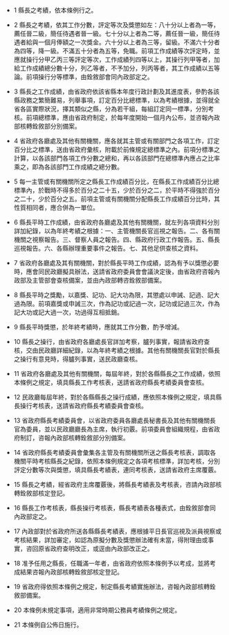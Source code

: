 * 1 縣長之考績，依本條例行之。

* 2 縣長之考績，依其工作分數，評定等次及獎懲如左：八十分以上者為一等，薦任晉二級，簡任待遇者晉一級。七十分以上者為二等，薦任晉一級，簡任待遇者給與一個月俸額之一次獎金。六十分以上者為三等，留級。不滿六十分者為四等，降一級。不滿五十分者為五等，免職。前項工作成績等次評定時，並應就操行分甲乙丙三等評定等次，工作成績列四等以上，其操行列甲等者，加給工作成績總分數十分，列乙等者，不予加分，列丙等者，其工作成績以五等論。前項操行分等標準，由銓敘部會同內政部定之。

* 3 縣長之工作成績，由省政府依該省縣本年度行政計劃及其進度表，參酌各該縣政務之繁簡難易，列舉事項，訂定百分比總標準，以為考績根據，並得就全省各區實際狀況，擇其類似之縣，分為若干組，每組訂定同一標準，分別考核。前項總標準，應由省政府制定，於每年度開始一個月內公布，並咨報內政部核轉銓敘部分別備案。

* 4 省政府各廳處及其他有關機關，應各就其主管或有關部門之各項工作，訂定百分比之標準，送由省政府彙核，附載於前條規定總標準之內。前項分標準之計算，以各該部門各項工作分數之總和，再以各該部門在總標準內應占之比率乘之，即為各該部門工作成績之總分數。

* 5 每一主管或有關機關所定之縣長工作成績百分比，在縣長工作成績百分比總標準內，於戰時不得多於百分之二十五，少於百分之二，於平時不得強於百分之二十，少於百分之五。前項主管或有關機關分配縣長工作成績百分比時，其性質相同者，應合併為一單位。

* 6 縣長平時工作成績，由省政府各廳處及其他有關機關，就左列各項資料分別詳加紀錄，以為年終考績之根據：一、主管機關長官巡視之報告。二、各有關機關之視察報告。三、督察人員之報告。四、縣政府行政工作報告。五、縣長巡視報告。六、各縣辦理重要事件之報告。七、其他足供查核之資料。

* 7 省政府各廳處及其有關機關，對於縣長平時工作成績，認為有予以獎懲必要時，應會同民政廳擬具辦法，送請省政府委員會會議決定後，由省政府咨報內政部及主管部會查核備案，並由內政部轉咨銓敘部備案。

* 8 縣長平時之獎勵，以嘉獎、記功、記大功為限，其懲處以申誡、記過、記大過為限。前項嘉獎或申誡三次，作為記功或記過一次，記功或記過三次，作為記大功或記大過一次，功過得互相抵銷。

* 9 縣長平時獎懲，於年終考績時，應就其工作分數，酌予增減。

* 10 縣長之操行，由省政府各廳處長官詳加考察，臚列事實，報請省政府查核，交由民政廳詳細紀錄，以為年終考績之根據。其他有關機關長官對於縣長之操行有意見時，得臚列事實，送民政廳查核。

* 11 省政府各廳處及其他有關機關，每屆年終，對於各縣縣長之工作成績，依照本條例之規定，填具縣長工作考核表，送請省政府縣長考績委員會查核。

* 12 民政廳每屆年終，對於各縣縣長之操行成績，應依照本條例之規定，填具縣長操行考核表，送請省政府縣長考績委員會查核。

* 13 省政府縣長考績委員會，以省政府委員各廳處長秘書長及其他有關機關長官為委員，並以民政廳廳長為主席，執行初覈。前項委員會組織規程，由省政府制訂，咨報內政部核轉銓敘部分別備案。

* 14 省政府縣長考績委員會彙集各主管及有關機關所送之縣長考核表，調取各機關平時考核縣長之紀錄，依照本條例規定之各項考核標準，詳加考核，分別評定分數等次與獎懲，填具縣長考績表，連同考核表，送請省政府主席覆覈。

* 15 縣長之考績，經省政府主席覆覈後，將縣長考績表及考核表，咨請內政部核轉銓敘部核定登記。

* 16 縣長工作考核表，縣長操行考核表，縣長考績表各種表式，由銓敘部會同內政部定之。

* 17 內政部對於省政府所送各縣縣長考績表，應根據平日長官巡視及派員視察或考核結果，詳加審定，如認為原擬分數及獎懲辦法確有未當，得附理由或事實，咨回原省政府查明改正，或逕由內政部改正之。

* 18 准予任用之縣長，任職滿一年者，由省政府依照本條例予以考成，並將考成結果咨報內政部核轉銓敘部核定登記。

* 19 省政府得依照本條例之規定，制定縣長考績實施辦法，咨報內政部核轉銓敘部備案。

* 20 本條例未規定事項，適用非常時期公務員考績條例之規定。

* 21 本條例自公佈日施行。

